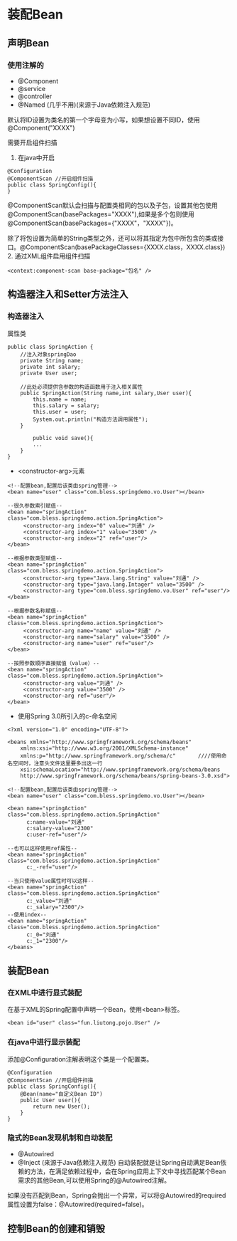 # 装配Bean
## 声明Bean
### 使用注解的
+ @Component
+ @service
+ @controller
+ @Named  (几乎不用)(来源于Java依赖注入规范)

默认将ID设置为类名的第一个字母变为小写，如果想设置不同ID，使用@Component("XXXX")

需要开启组件扫描
1. 在java中开启
```
@Configuration
@ComponentScan //开启组件扫描
public class SpringConfig(){
}
```
@ComponentScan默认会扫描与配置类相同的包以及子包，设置其他包使用@ComponentScan(basePackages="XXXX"),如果是多个包则使用
@ComponentScan(basePackages={"XXXX"，"XXXX"})。

除了将包设置为简单的String类型之外，还可以将其指定为包中所包含的类或接口。@ComponentScan(basePackageClasses={XXXX.class，XXXX.class})
2. 通过XML组件启用组件扫描
```
<context:component-scan base-package="包名" />
```
## 构造器注入和Setter方法注入
### 构造器注入
属性类
```
public class SpringAction {
    //注入对象springDao
    private String name;
    private int salary;
    private User user;
    
    //此处必须提供含参数的构造函数用于注入相关属性
    public SpringAction(String name,int salary,User user){
        this.name = name;
        this.salary = salary;
        this.user = user;
        System.out.println("构造方法调用属性");
    }
        
        public void save(){
        ...
    }
}
```
+ \<constructor-arg\>元素
```
<!--配置bean,配置后该类由spring管理-->
<bean name="user" class="com.bless.springdemo.vo.User"></bean>

--很久参数索引赋值--
<bean name="springAction" class="com.bless.springdemo.action.SpringAction">
     <constructor-arg index="0" value="刘通" />
     <constructor-arg index="1" value="3500" />
     <constructor-arg index="2" ref="user"/>
</bean>

--根据参数类型赋值--
<bean name="springAction" class="com.bless.springdemo.action.SpringAction">
     <constructor-arg type="Java.lang.String" value="刘通" />
     <constructor-arg type="java.lang.Intager" value="3500" />
     <constructor-arg type="com.bless.springdemo.vo.User" ref="user"/>
</bean>

--根据参数名称赋值--
<bean name="springAction" class="com.bless.springdemo.action.SpringAction">
     <constructor-arg name="name" value="刘通" />
     <constructor-arg name="salary" value="3500" />
     <constructor-arg name="user" ref="user"/>
</bean>

--按照参数顺序直接赋值（value）--
<bean name="springAction" class="com.bless.springdemo.action.SpringAction">
     <constructor-arg value="刘通" />
     <constructor-arg value="3500" />
     <constructor-arg ref="user"/>
</bean>
```
+ 使用Spring 3.0所引入的c-命名空间
```
<?xml version="1.0" encoding="UTF-8"?>

<beans xmlns="http://www.springframework.org/schema/beans"
    xmlns:xsi="http://www.w3.org/2001/XMLSchema-instance"
    xmlns:p="http://www.springframework.org/schema/c"       ////使用命名空间时，注意头文件这里要多出这一行
    xsi:schemaLocation="http://www.springframework.org/schema/beans
    http://www.springframework.org/schema/beans/spring-beans-3.0.xsd">

<!--配置bean,配置后该类由spring管理-->
<bean name="user" class="com.bless.springdemo.vo.User"></bean>

<bean name="springAction" class="com.bless.springdemo.action.SpringAction" 
      c:name-value="刘通" 
      c:salary-value="2300"
      c:user-ref="user"/>

--也可以这样使用ref属性--
<bean name="springAction" class="com.bless.springdemo.action.SpringAction" 
      c:_-ref="user"/>    

--当只使用value属性时可以这样--
<bean name="springAction" class="com.bless.springdemo.action.SpringAction" 
      c:_value="刘通" 
      c:_salary="2300"/>
--使用index--      
<bean name="springAction" class="com.bless.springdemo.action.SpringAction" 
      c:_0="刘通" 
      c:_1="2300"/>
</beans>
```
## 装配Bean
### 在XML中进行显式装配
在基于XML的Spring配置中声明一个Bean，使用\<bean\>标签。
```
<bean id="user" class="fun.liutong.pojo.User" />
```

### 在java中进行显示装配
添加@Configuration注解表明这个类是一个配置类。
```
@Configuration
@ComponentScan //开启组件扫描
public class SpringConfig(){
    @Bean(name="自定义Bean ID")
    public User user(){
        return new User();
    }
}
```
### 隐式的Bean发现机制和自动装配
+ @Autowired
+ @Inject   (来源于Java依赖注入规范)
自动装配就是让Spring自动满足Bean依赖的方法，在满足依赖过程中，会在Spring应用上下文中寻找匹配某个Bean需求的其他Bean,可以使用Spring的@Autowired注解。

如果没有匹配到Bean，Spring会抛出一个异常，可以将@Autowired的required属性设置为false：@Autowired(required=false)。

## 控制Bean的创建和销毁
